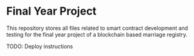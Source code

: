 # Final Year Project

This repository stores all files related to smart contract development and testing for the final year project of a blockchain based marriage registry. 

TODO: Deploy instructions